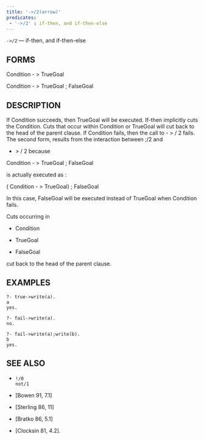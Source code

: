 ```yaml
---
title: '->/2(arrow)'
predicates:
 - '->/2' : if-then, and if-then-else
---
```

`->/2` — if-then, and if-then-else


## FORMS

Condition - &gt; TrueGoal

Condition - &gt; TrueGoal ; FalseGoal


## DESCRIPTION


If Condition succeeds, then TrueGoal will be executed. If-then implicitly cuts the Condition. Cuts that occur within Condition or TrueGoal will cut back to the head of the parent clause. If Condition fails, then the call to - &gt; / 2 fails. The second form, results from the interaction between ;/2 and
- &gt; / 2 because

Condition - &gt; TrueGoal ; FalseGoal

is actually executed as :

( Condition - &gt; TrueGoal) ; FalseGoal

In this case, FalseGoal will be executed instead of TrueGoal when Condition fails.

Cuts occurring in

- Condition

- TrueGoal

- FalseGoal

cut back to the head of the parent clause.


## EXAMPLES

```
?- true->write(a).
a
yes.
```

```
?- fail->write(a).
no.
```

```
?- fail->write(a);write(b).
b
yes.
```


## SEE ALSO

- `!/0`  
`not/1`

- [Bowen 91, 7.1]
- [Sterling 86, 11]
- [Bratko 86, 5.1]
- [Clocksin 81, 4.2]. 
